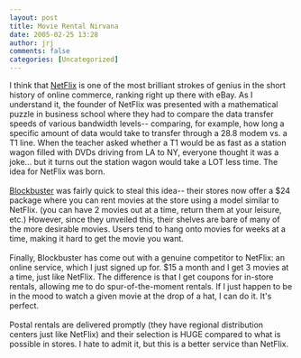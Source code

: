 ```yaml
---
layout: post
title: Movie Rental Nirvana
date: 2005-02-25 13:28
author: jrj
comments: false
categories: [Uncategorized]
---
```

I think that <a href="http://www.netflix.com" target="_blank">NetFlix</a> is one of the most brilliant strokes of genius in the short history of online commerce, ranking right up there with eBay. As I understand it, the founder of NetFlix was presented with a mathematical puzzle in business school where they had to compare the data transfer speeds of various bandwidth levels-- comparing, for example, how long a specific amount of data would take to transfer through a 28.8 modem vs. a T1 line. When the teacher asked whether a T1 would be as fast as a station wagon filled with DVDs driving from LA to NY, everyone thought it was a joke... but it turns out the station wagon would take a LOT less time. The idea for NetFlix was born. <br /><br /><a href="http://www.blockbuster.com" target="_blank">Blockbuster</a> was fairly quick to steal this idea-- their stores now offer a $24 package where you can rent movies at the store using a model similar to NetFlix. (you can have 2 movies out at a time, return them at your leisure, etc.) However, since they unveiled this, their shelves are bare of many of the more desirable movies. Users tend to hang onto movies for weeks at a time, making it hard to get the movie you want.<br /><br />Finally, Blockbuster has come out with a genuine competitor to NetFlix: an online service, which I just signed up for. $15 a month and I get 3 movies at a time, just like NetFlix. The difference is that I get coupons for in-store rentals, allowing me to do spur-of-the-moment rentals. If I just happen to be in the mood to watch a given movie at the drop of a hat, I can do it. It's perfect.<br /><br />Postal rentals are delivered promptly (they have regional distribution centers just like NetFlix) and their selection is HUGE compared to what is possible in stores. I hate to admit it, but this is a better service than NetFlix.

